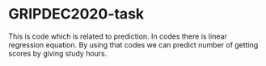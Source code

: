 # GRIPDEC2020-task
This is code which is related to prediction. In codes there is linear regression equation. By using that codes we can predict number of getting scores by giving study hours. 
